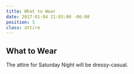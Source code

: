 ```yaml
---
title: What to Wear
date: 2017-01-04 21:03:00 -06:00
position: 5
class: attire
---
```


## What to Wear

The attire for Saturday Night will be dressy-casual.